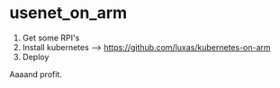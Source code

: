 # usenet_on_arm

1. Get some RPI's
2. Install kubernetes --> https://github.com/luxas/kubernetes-on-arm
3. Deploy

Aaaand profit.
